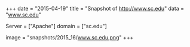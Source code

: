 
+++
date = "2015-04-19"
title = "Snapshot of http://www.sc.edu"
data = "www.sc.edu"

Server = ["Apache"]
domain = ["sc.edu"]

  image = "snapshots/2015_16/www.sc.edu.png"
+++
#
